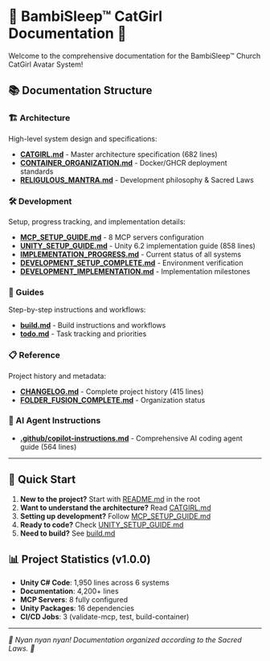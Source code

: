 # 🌸 BambiSleep™ CatGirl Documentation 🌸

Welcome to the comprehensive documentation for the BambiSleep™ Church CatGirl Avatar System!

## 📚 Documentation Structure

### 🏗️ Architecture
High-level system design and specifications:
- **[CATGIRL.md](architecture/CATGIRL.md)** - Master architecture specification (682 lines)
- **[CONTAINER_ORGANIZATION.md](architecture/CONTAINER_ORGANIZATION.md)** - Docker/GHCR deployment standards
- **[RELIGULOUS_MANTRA.md](architecture/RELIGULOUS_MANTRA.md)** - Development philosophy & Sacred Laws

### 🛠️ Development
Setup, progress tracking, and implementation details:
- **[MCP_SETUP_GUIDE.md](development/MCP_SETUP_GUIDE.md)** - 8 MCP servers configuration
- **[UNITY_SETUP_GUIDE.md](development/UNITY_SETUP_GUIDE.md)** - Unity 6.2 implementation guide (858 lines)
- **[IMPLEMENTATION_PROGRESS.md](development/IMPLEMENTATION_PROGRESS.md)** - Current status of all systems
- **[DEVELOPMENT_SETUP_COMPLETE.md](development/DEVELOPMENT_SETUP_COMPLETE.md)** - Environment verification
- **[DEVELOPMENT_IMPLEMENTATION.md](development/DEVELOPMENT_IMPLEMENTATION.md)** - Implementation milestones

### 📖 Guides
Step-by-step instructions and workflows:
- **[build.md](guides/build.md)** - Build instructions and workflows
- **[todo.md](guides/todo.md)** - Task tracking and priorities

### 📋 Reference
Project history and metadata:
- **[CHANGELOG.md](reference/CHANGELOG.md)** - Complete project history (415 lines)
- **[FOLDER_FUSION_COMPLETE.md](reference/FOLDER_FUSION_COMPLETE.md)** - Organization status

### 🤖 AI Agent Instructions
- **[.github/copilot-instructions.md](../.github/copilot-instructions.md)** - Comprehensive AI coding agent guide (564 lines)

---

## 🚀 Quick Start

1. **New to the project?** Start with [README.md](../README.md) in the root
2. **Want to understand the architecture?** Read [CATGIRL.md](architecture/CATGIRL.md)
3. **Setting up development?** Follow [MCP_SETUP_GUIDE.md](development/MCP_SETUP_GUIDE.md)
4. **Ready to code?** Check [UNITY_SETUP_GUIDE.md](development/UNITY_SETUP_GUIDE.md)
5. **Need to build?** See [build.md](guides/build.md)

## 📊 Project Statistics (v1.0.0)

- **Unity C# Code**: 1,950 lines across 6 systems
- **Documentation**: 4,200+ lines
- **MCP Servers**: 8 fully configured
- **Unity Packages**: 16 dependencies
- **CI/CD Jobs**: 3 (validate-mcp, test, build-container)

---

*🌸 Nyan nyan nyan! Documentation organized according to the Sacred Laws. 🌸*
